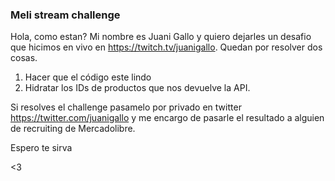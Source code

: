 ### Meli stream challenge

Hola, como estan? Mi nombre es Juani Gallo y quiero dejarles un desafio que hicimos en vivo en https://twitch.tv/juanigallo. Quedan por resolver dos cosas.

1. Hacer que el código este lindo
2. Hidratar los IDs de productos que nos devuelve la API.

Si resolves el challenge pasamelo por privado en twitter https://twitter.com/juanigallo y me encargo de pasarle el resultado a alguien de recruiting de Mercadolibre.

Espero te sirva

<3
